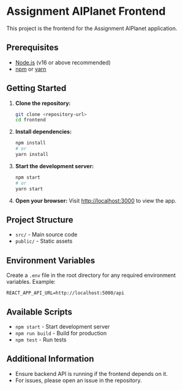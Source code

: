 # Assignment AIPlanet Frontend

This project is the frontend for the Assignment AIPlanet application.

## Prerequisites

- [Node.js](https://nodejs.org/) (v16 or above recommended)
- [npm](https://www.npmjs.com/) or [yarn](https://yarnpkg.com/)

## Getting Started

1. **Clone the repository:**
    ```bash
    git clone <repository-url>
    cd frontend
    ```

2. **Install dependencies:**
    ```bash
    npm install
    # or
    yarn install
    ```

3. **Start the development server:**
    ```bash
    npm start
    # or
    yarn start
    ```

4. **Open your browser:**
    Visit [http://localhost:3000](http://localhost:3000) to view the app.

## Project Structure

- `src/` - Main source code
- `public/` - Static assets

## Environment Variables

Create a `.env` file in the root directory for any required environment variables. Example:
```
REACT_APP_API_URL=http://localhost:5000/api
```

## Available Scripts

- `npm start` - Start development server
- `npm run build` - Build for production
- `npm test` - Run tests

## Additional Information

- Ensure backend API is running if the frontend depends on it.
- For issues, please open an issue in the repository.
